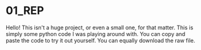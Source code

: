 # 01_REP
Hello! This isn't a huge project, or even a small one, for that matter.
This is simply some python code I was playing around with.
You can copy and paste the code to try it out yourself.
You can equally download the raw file.
